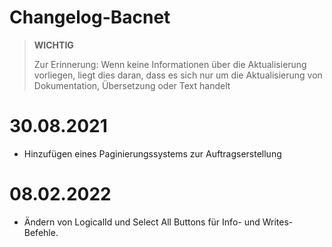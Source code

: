 # Changelog-Bacnet


>**WICHTIG**
>
>Zur Erinnerung: Wenn keine Informationen über die Aktualisierung vorliegen, liegt dies daran, dass es sich nur um die Aktualisierung von Dokumentation, Übersetzung oder Text handelt

# 30.08.2021

- Hinzufügen eines Paginierungssystems zur Auftragserstellung


# 08.02.2022

- Ändern von LogicalId und Select All Buttons für Info- und Writes-Befehle.
